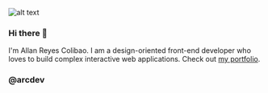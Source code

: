 ![alt text](https://arcdev.me/static/images/arcdev.jpg)

### Hi there 👋 
I'm Allan Reyes Colibao. I am a design-oriented front-end developer who loves to build complex interactive web applications. Check out [my portfolio](https://arcdev.me).

### @arcdev


<!--
**allancolibao/allancolibao** is a ✨ _special_ ✨ repository because its `README.md` (this file) appears on your GitHub profile.

Here are some ideas to get you started:

- 🔭 I’m currently working on ...
- 🌱 I’m currently learning ...
- 👯 I’m looking to collaborate on ...
- 🤔 I’m looking for help with ...
- 💬 Ask me about ...
- 📫 How to reach me: ...
- 😄 Pronouns: ...
- ⚡ Fun fact: ...
-->
